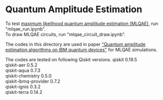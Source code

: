 # Quantum Amplitude Estimation

To test [maximum likelihood quantum amplitude estimation (MLQAE)](https://arxiv.org/abs/1904.10246), run "mlqae_run.ipynb".<br>
To draw MLQAE circuits, run "mlqae_circuit_draw.ipynb".

The codes in this directory are used in paper ["Quantum amplitude estimation algorithms on IBM quantum devices"](https://arxiv.org/abs/2008.02102) for MLQAE simulations.

The codes are tested on following Qiskit versions.
qiskit                    0.19.5  
qiskit-aer                0.5.2  
qiskit-aqua               0.7.3  
qiskit-chemistry          0.5.0  
qiskit-ibmq-provider      0.7.2  
qiskit-ignis              0.3.2  
qiskit-terra              0.14.2 


